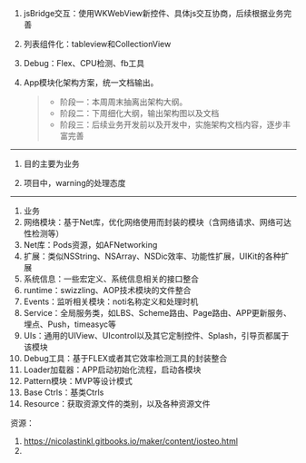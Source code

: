 1. jsBridge交互：使用WKWebView新控件、具体js交互协商，后续根据业务完善
2. 列表组件化：tableview和CollectionView
3. Debug：Flex、CPU检测、fb工具

1. App模块化架构方案，统一文档输出。
	> * 阶段一：本周周末抽离出架构大纲。
	> * 阶段二：下周细化大纲，输出架构图以及文档
	> * 阶段三：后续业务开发前以及开发中，实施架构文档内容，逐步丰富完善​
	
	
---

1. 目的主要为业务


2. 项目中，warning的处理态度


---
1. 业务
2. 网络模块：基于Net库，优化网络使用而封装的模块（含网络请求、网络可达性检测等）
3. Net库：Pods资源，如AFNetworking
4. 扩展：类似NSString、NSArray、NSDic效率、功能性扩展，UIKit的各种扩展
5. 系统信息：一些宏定义、系统信息相关的接口整合
6. runtime：swizzling、AOP技术模块的文件整合
7. Events：监听相关模块：noti名称定义和处理时机
8. Service：全局服务类，如LBS、Scheme路由、Page路由、APP更新服务、埋点、Push，timeasyc等
9. UIs：通用的UIView、UIcontrol以及其它定制控件、Splash，引导页都属于该模块
10. Debug工具：基于FLEX或者其它效率检测工具的封装整合
11. Loader加载器：APP启动初始化流程，启动各模块
12. Pattern模块：MVP等设计模式
13. Base Ctrls：基类Ctrls
14. Resource：获取资源文件的类别，以及各种资源文件



资源：

1. https://nicolastinkl.gitbooks.io/maker/content/iosteo.html
2. 